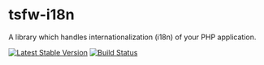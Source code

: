 tsfw-i18n
=========

A library which handles internationalization (i18n) of your PHP application.

[![Latest Stable Version](https://poser.pugx.org/timesplinter/tsfw-i18n/v/stable.svg)](https://packagist.org/packages/timesplinter/tsfw-i18n)
[![Build Status](https://travis-ci.org/TiMESPLiNTER/tsfw-i18n.svg?branch=master)](https://travis-ci.org/TiMESPLiNTER/tsfw-i18n)